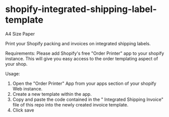 # shopify-integrated-shipping-label-template

A4 Size Paper

Print your Shopify packing and invoices on integrated shipping labels.

Requirements:
Please add Shopify's free "Order Printer" app to your shopify instance. This will give you easy access to the order templating aspect of your shop. 

Usage:
1.  Open the "Order Printer" App from your apps section of your shopify Web instance.
2.  Create a new template within the app.
3.  Copy and paste the code contained in the " Integrated Shipping Invoice" file of this repo into the newly created invoice template.
4.  Click save
